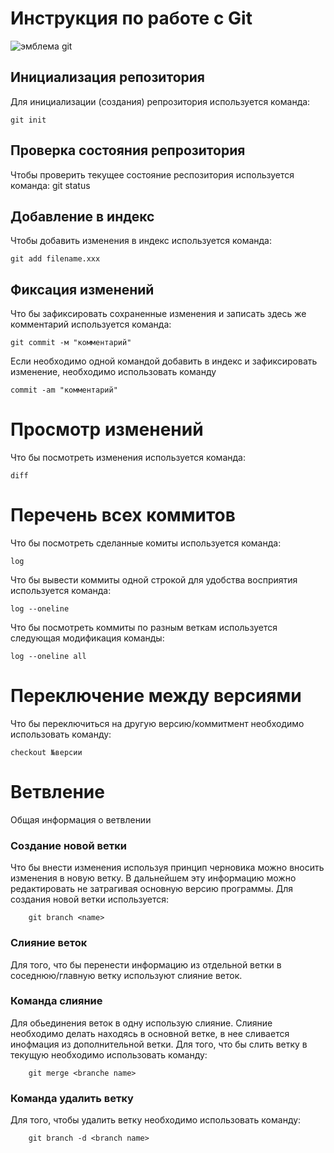 # **Инструкция по работе с Git**

![эмблема git](git.png)

## Инициализация репозитория

Для инициализации (создания) репрозитория используется команда:

    git init

## Проверка состояния репрозитория

Чтобы проверить текущее состояние респозитория используется команда:
    git status

## Добавление в индекс

Чтобы добавить изменения в индекс используется команда:

    git add filename.xxx

## Фиксация изменений

Что бы зафиксировать сохраненные изменения и записать здесь же комментарий используется команда:

    git commit -м "комментарий"

Если необходимо одной командой добавить в индекс и зафиксировать изменение, необходимо использовать команду

    commit -am "комментарий"

# Просмотр изменений

Что бы посмотреть изменения используется команда:

    diff

# Перечень всех коммитов

Что бы посмотреть сделанные комиты используется команда:

    log

Что бы вывести коммиты одной строкой для удобства восприятия используется команда:

    log --oneline

Что бы посмотреть коммиты по разным веткам используется следующая модификация команды:

    log --oneline all

# Переключение между версиями

Что бы переключиться на другую версию/коммитмент необходимо использовать команду:

    checkout №версии

# Ветвление
 
Общая информация о ветвлении

### Создание новой ветки

Что бы внести изменения используя принцип черновика можно вносить изменения в новую ветку. В дальнейшем эту информацию можно редактировать не затрагивая основную версию программы. Для создания новой ветки используется:
        
        git branch <name>

### Слияние веток

Для того, что бы перенести информацию из отдельной ветки в соседнюю/главную ветку используют слияние веток.

### Команда слияние

Для обьединения веток в одну использую слияние. Слияние необходимо делать находясь в основной ветке, в нее сливается инофмация из дополнительной ветки. Для того, что бы слить ветку в текущую необходимо использовать команду:
        
        git merge <branche name>

### Команда удалить ветку

Для того, чтобы удалить ветку необходимо использовать команду:

        git branch -d <branch name>
        
